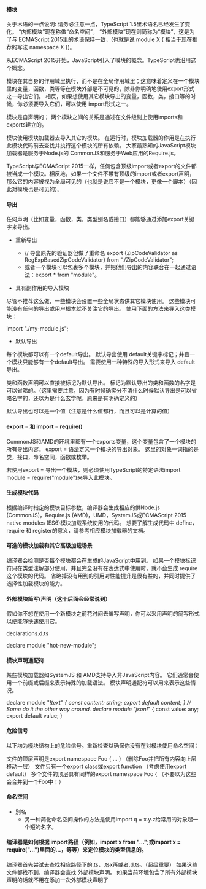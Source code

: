 #### 模块

关于术语的一点说明: 请务必注意一点，TypeScript 1.5里术语名已经发生了变化。 “内部模块”现在称做“命名空间”。 “外部模块”现在则简称为“模块”，这是为了与 ECMAScript 2015里的术语保持一致，(也就是说 module X { 相当于现在推荐的写法 namespace X {)。

从ECMAScript 2015开始，JavaScript引入了模块的概念。TypeScript也沿用这个概念。

模块在其自身的作用域里执行，而不是在全局作用域里；这意味着定义在一个模块里的变量，函数，类等等在模块外部是不可见的，除非你明确地使用export形式之一导出它们。 相反，如果想使用其它模块导出的变量，函数，类，接口等的时候，你必须要导入它们，可以使用 import形式之一。

模块是自声明的；
两个模块之间的关系是通过在文件级别上使用imports和exports建立的。

模块使用模块加载器去导入其它的模块。 在运行时，模块加载器的作用是在执行此模块代码前去查找并执行这个模块的所有依赖。 大家最熟知的JavaScript模块加载器是服务于Node.js的 CommonJS和服务于Web应用的Require.js。

TypeScript与ECMAScript 2015一样，任何包含顶级import或者export的文件都被当成一个模块。相反地，如果一个文件不带有顶级的import或者export声明，那么它的内容被视为全局可见的（也就是说它不是一个模块，更像一个脚本）（因此对模块也是可见的）。

#### 导出

任何声明（比如变量，函数，类，类型别名或接口）都能够通过添加export关键字来导出。

- 重新导出
  - // 导出原先的验证器但做了重命名
    export {ZipCodeValidator as RegExpBasedZipCodeValidator} from "./ZipCodeValidator";
  - 或者一个模块可以包裹多个模块，并把他们导出的内容联合在一起通过语法：export * from "module"。

- 具有副作用的导入模块

尽管不推荐这么做，一些模块会设置一些全局状态供其它模块使用。 这些模块可能没有任何的导出或用户根本就不关注它的导出。 使用下面的方法来导入这类模块：

import "./my-module.js";

- 默认导出

每个模块都可以有一个default导出。 默认导出使用 default关键字标记；并且一个模块只能够有一个default导出。 需要使用一种特殊的导入形式来导入 default导出。

类和函数声明可以直接被标记为默认导出。 标记为默认导出的类和函数的名字是可以省略的。（这里需要注意，因为有时候确实分不清什么时候默认导出是可以省略名字的，还以为是什么玄学呢，原来是有明确定义的）

默认导出也可以是一个值（注意是什么值都行，而且可以是计算的值）

#### export = 和 import = require()

CommonJS和AMD的环境里都有一个exports变量，这个变量包含了一个模块的所有导出内容。
export = 语法定义一个模块的导出对象。 这里的对象一词指的是类，接口，命名空间，函数或枚举。

若使用export = 导出一个模块，则必须使用TypeScript的特定语法import module = require("module")来导入此模块。

#### 生成模块代码

根据编译时指定的模块目标参数，编译器会生成相应的供Node.js (CommonJS)，Require.js (AMD)，UMD，SystemJS或ECMAScript 2015 native modules (ES6)模块加载系统使用的代码。 想要了解生成代码中 define，require 和 register的意义，请参考相应模块加载器的文档。

#### 可选的模块加载和其它高级加载场景

编译器会检测是否每个模块都会在生成的JavaScript中用到。 如果一个模块标识符只在类型注解部分使用，并且完全没有在表达式中使用时，就不会生成 require这个模块的代码。 省略掉没有用到的引用对性能提升是很有益的，并同时提供了选择性加载模块的能力。

#### 外部模块简写/声明（这个后面会经常说到）

假如你不想在使用一个新模块之前花时间去编写声明，你可以采用声明的简写形式以便能够快速使用它。

declarations.d.ts

declare module "hot-new-module";

#### 模块声明通配符

某些模块加载器如SystemJS 和 AMD支持导入非JavaScript内容。 它们通常会使用一个前缀或后缀来表示特殊的加载语法。 模块声明通配符可以用来表示这些情况。

declare module "*!text" {
    const content: string;
    export default content;
}
// Some do it the other way around.
declare module "json!*" {
    const value: any;
    export default value;
}

#### 危险信号

以下均为模块结构上的危险信号。重新检查以确保你没有在对模块使用命名空间：

文件的顶层声明是export namespace Foo { ... } （删除Foo并把所有内容向上层移动一层）
文件只有一个export class或export function （考虑使用export default）
多个文件的顶层具有同样的export namespace Foo { （不要以为这些会合并到一个Foo中！）

#### 命名空间

- 别名
  - 另一种简化命名空间操作的方法是使用import q = x.y.z给常用的对象起一个短的名字。

#### 编译器是如何根据 import路径（例如，import x from "...";或import x = require("...")里面的...，等等）来定位模块的类型信息的。

编译器首先尝试去查找相应路径下的.ts，.tsx再或者.d.ts。（超级重要） 如果这些文件都找不到，编译器会查找 外部模块声明。
如果当前环境包含了所有外部模块声明的话就不用在添加一次外部模块声明了